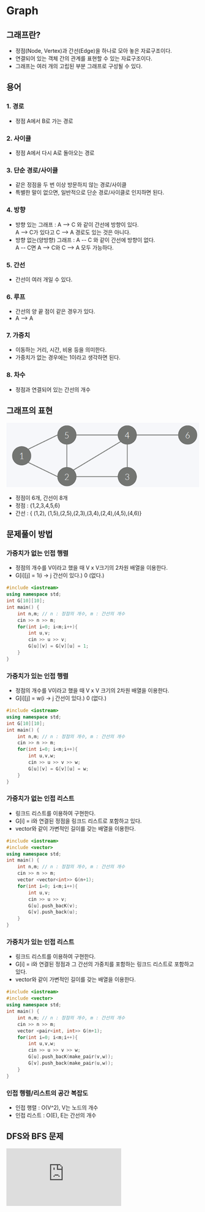 Graph
==============
## 그래프란?
- 정점(Node, Vertex)과 간선(Edge)을 하나로 모아 놓은 자료구조이다.
- 연결되어 있는 객체 간의 관계를 표현할 수 있는 자료구조이다.
- 그래프는 여러 개의 고립된 부분 그래프로 구성될 수 있다.
## 용어
### 1. 경로 
- 정점 A에서 B로 가는 경로
### 2. 사이클 
- 정점 A에서 다시 A로 돌아오는 경로
### 3. 단순 경로/사이클 
- 같은 정점을 두 번 이상 방문하지 않는 경로/사이클
- 특별한 말이 없으면, 일반적으로 단순 경로/사이클로 인지하면 된다.
### 4. 방향
- 방향 있는 그래프 : A --> C 와 같이 간선에 방향이 있다.  
A --> C가 있다고 C --> A 경로도 있는 것은 아니다.
- 방향 없는(양방향) 그래프 : A -- C 와 같이 간선에 방향이 없다.  
A -- C면 A --> C와 C --> A 모두 가능하다.
### 5. 간선
- 간선이 여러 개일 수 있다.

### 6. 루프
- 간선의 양 끝 점이 같은 경우가 있다.
- A --> A

### 7. 가중치
- 이동하는 거리, 시간, 비용 등을 의미한다.
- 가중치가 없는 경우에는 1이라고 생각하면 된다.

### 8. 차수
- 정점과 연결되어 있는 간선의 개수

## 그래프의 표현
![RPC를 사용한 요청과 응답](https://github.com/kkoon9/algorithm/blob/master/img/무방향그래프.PNG)
- 정점이 6개, 간선이 8개
- 정점 : {1,2,3,4,5,6}
- 간선 : { (1,2), (1,5),(2,5),(2,3),(3,4),(2,4),(4,5),(4,6)}

## 문제풀이 방법
### 가중치가 없는 인접 행렬
- 정점의 개수를 V이라고 했을 때 V x V크기의 2차원 배열을 이용한다.
- G[i][j] = 1(i -> j 간선이 있다.) 0 (없다.)
~~~cpp
#include <iostream>
using namespace std;
int G[10][10];
int main() {
    int n,m; // n : 정점의 개수, m : 간선의 개수
    cin >> n >> m;
    for(int i=0; i<m;i++){
        int u,v;
        cin >> u >> v;
        G[u][v] = G[v][u] = 1;
    }
}
~~~
### 가중치가 있는 인접 행렬
- 정점의 개수를 V이라고 했을 때 V x V 크기의 2차원 배열을 이용한다.
- G[i][j] = w(i -> j 간선이 있다.) 0 (없다.)
~~~cpp
#include <iostream>
using namespace std;
int G[10][10];
int main() {
    int n,m; // n : 정점의 개수, m : 간선의 개수
    cin >> n >> m;
    for(int i=0; i<m;i++){
        int u,v,w;
        cin >> u >> v >> w;
        G[u][v] = G[v][u] = w;
    }
}
~~~
### 가중치가 없는 인접 리스트
- 링크드 리스트를 이용하여 구현한다.
- G[i] = i와 연결된 정점을 링크드 리스트로 포함하고 있다.
- vector와 같이 가변적인 길이를 갖는 배열을 이용한다.
~~~cpp
#include <iostream>
#include <vector>
using namespace std;
int main() {
    int n,m; // n : 정점의 개수, m : 간선의 개수
    cin >> n >> m;
    vector <vector<int>> G(n+1);
    for(int i=0; i<m;i++){
        int u,v;
        cin >> u >> v;
        G[u].push_bacK(v); 
        G[v].push_back(u);
    }
}
~~~
### 가중치가 있는 인접 리스트
- 링크드 리스트를 이용하여 구현한다.
- G[i] = i와 연결된 정점과 그 간선의 가중치를 포함하는 링크드 리스트로 포함하고 있다.
- vector와 같이 가변적인 길이를 갖는 배열을 이용한다.
~~~cpp
#include <iostream>
#include <vector>
using namespace std;
int main() {
    int n,m; // n : 정점의 개수, m : 간선의 개수
    cin >> n >> m;
    vector <pair<int, int>> G(n+1);
    for(int i=0; i<m;i++){
        int u,v,w;
        cin >> u >> v >> w;
        G[u].push_bacK(make_pair(v,w)); 
        G[v].push_back(make_pair(u,w));
    }
}
~~~
### 인접 행렬/리스트의 공간 복잡도
- 인접 행렬 : O(V^2), V는 노드의 개수
- 인접 리스트 : O(E), E는 간선의 개수

## DFS와 BFS 문제
![DFS와 BFS](https://github.com/kkoon9/algorithm/blob/master/BOJ1260.md)
